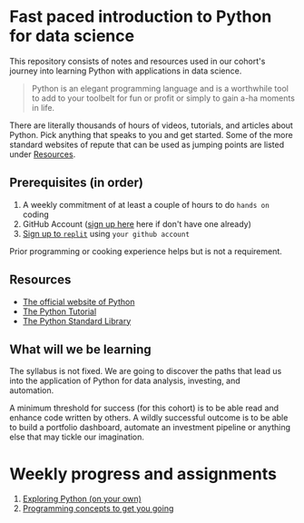 # Fast paced introduction to Python for data science
This repository consists of notes and resources used in our cohort's journey
into learning Python with applications in data science. 

> Python is an elegant programming language and is a worthwhile tool to add 
> to your toolbelt for fun or profit or simply to gain a-ha moments in life.

There are literally thousands of hours of videos, tutorials, and articles
about Python. Pick anything that speaks to you and get started. Some of the
more standard websites of repute that can be used as jumping points are
listed under [Resources](#Resources).


## Prerequisites (in order)
1. A weekly commitment of at least a couple of hours to do `hands on` coding
2. GitHub Account ([sign up here](https://github.com/signup) here if don't have one already)
3. [Sign up to `replit`](https://replit.com/signup) using `your github account`

Prior programming or cooking experience helps but is not a requirement.

## Resources
- [The official website of Python](https://www.python.org/)
- [The Python Tutorial](https://docs.python.org/3/tutorial/index.html)
- [The Python Standard Library](https://docs.python.org/3.10/library/index.html)

## What will we be learning
The syllabus is not fixed. We are going to discover the paths that lead 
us into the application of Python for data analysis, investing, and  
automation.

A minimum threshold for success (for this cohort) is to be able read and 
enhance code written by others. A wildly successful outcome is to be able
to build a portfolio dashboard, automate an investment pipeline or anything
else that may tickle our imagination.

# Weekly progress and assignments
1. [Exploring Python \(on your own\)](week-01/exploring-python.md)
2. [Programming concepts to get you going](week-02/programming-concepts.md)

